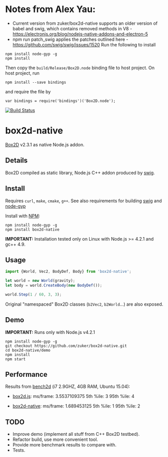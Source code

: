 # Notes from Alex Yau:
* Current version from zuker/box2d-native supports an older version of babel and swig, which contains removed methods in V8 - https://electronjs.org/blog/nodejs-native-addons-and-electron-5
* npm run patch_swig applies the patches outlined here - https://github.com/swig/swig/issues/1520
Run the following to install
```
npm install node-gyp -g
npm install
```
Then copy the `build/Release/Box2D.node` binding file to host project.
On host project, run
```
npm install --save bindings
```
and require the file by
```
var bindings = require('bindings')('Box2D.node');
```

[![Build Status](https://travis-ci.org/zuker/box2d-native.svg?branch=master)](https://travis-ci.org/zuker/box2d-native)

# box2d-native
[Box2D](http://box2d.org/) v2.3.1 as native Node.js addon.

## Details

Box2D compiled as static library, Node.js C++ addon produced by [swig](http://www.swig.org/).

## Install

Requires `curl`, `make`, `cmake`, `g++`. See also requirements for building [swig](http://www.swig.org/) and [node-gyp](https://www.npmjs.com/package/node-gyp)

Install with [NPM](https://www.npmjs.com/):

```
npm install node-gyp -g
npm install box2d-native
```

**IMPORTANT:** Installation tested only on Linux with Node.js >= 4.2.1 and gc++ 4.9.

## Usage

```javascript
import {World, Vec2, BodyDef, Body} from 'box2d-native';

let world = new World(gravity);
let body = world.CreateBody(new BodyDef());

world.Step(1 / 60, 3, 3);
```

Original "namespaced" Box2D classes (`b2Vec2`, `b2World`...) are also exposed.

## Demo

**IMPORTANT:** Runs only with Node.js v4.2.1

```
npm install node-gyp -g
git checkout https://github.com/zuker/box2d-native.git
cd box2d-native/demo
npm install
npm start
```


## Performance

Results from [bench2d](https://github.com/joelgwebber/bench2d) (i7 2.9GHZ, 4GB RAM, Ubuntu 15.04):
 - [box2d.js](https://www.npmjs.com/package/box2d.js): ms/frame: 3.5537109375 5th %ile: 3 95th %ile: 4

 - [box2d-native](https://www.npmjs.com/package/box2d-native): ms/frame: 1.689453125 5th %ile: 1 95th %ile: 2

## TODO

 - Improve demo (implement all stuff from C++ Box2D testbed).
 - Refactor build, use more convenient tool.
 - Provide more benchmark results to compare with.
 - Tests.
